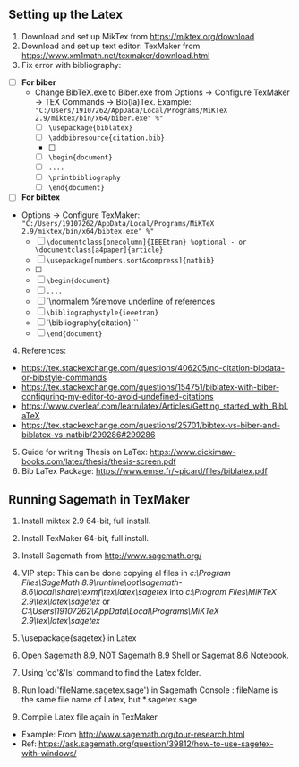 ## Setting up the Latex

1. Download and set up MikTex from https://miktex.org/download
2. Download and set up text editor: TexMaker from https://www.xm1math.net/texmaker/download.html
3. Fix error with bibliography: 
- [ ] **For biber**
  - Change BibTeX.exe to Biber.exe from Options -> Configure TexMaker -> TEX Commands -> Bib(la)Tex. Example: `"C:/Users/19107262/AppData/Local/Programs/MiKTeX 2.9/miktex/bin/x64/biber.exe" %"`
    - [ ] `\usepackage{biblatex}`
    - [ ] `\addbibresource{citation.bib}  `
    - [ ] 
    - [ ] `\begin{document}`    
    - [ ] ` ....    `
    - [ ] `\printbibliography    `
    - [ ] `\end{document}`
 - [ ] **For bibtex**
  - Options -> Configure TexMaker: `"C:/Users/19107262/AppData/Local/Programs/MiKTeX 2.9/miktex/bin/x64/bibtex.exe" %"`
    - [ ] `\documentclass[onecolumn]{IEEEtran} %optional - or \documentclass[a4paper]{article}`
    - [ ] `\usepackage[numbers,sort&compress]{natbib} `
    - [ ]  
    - [ ] `\begin{document}`    
    - [ ] ` ....    `
    - [ ] `\normalem %remove underline of references
    - [ ] `\bibliographystyle{ieeetran}`
    - [ ] `\bibliography{citation}   ``
    - [ ] `\end{document}`
4. References:
- https://tex.stackexchange.com/questions/406205/no-citation-bibdata-or-bibstyle-commands
- https://tex.stackexchange.com/questions/154751/biblatex-with-biber-configuring-my-editor-to-avoid-undefined-citations
- https://www.overleaf.com/learn/latex/Articles/Getting_started_with_BibLaTeX
- https://tex.stackexchange.com/questions/25701/bibtex-vs-biber-and-biblatex-vs-natbib/299286#299286
5. Guide for writing Thesis on LaTex:
https://www.dickimaw-books.com/latex/thesis/thesis-screen.pdf
6. Bib LaTex Package:
https://www.emse.fr/~picard/files/biblatex.pdf

## Running Sagemath in TexMaker
1. Install miktex 2.9 64-bit, full install.
2. Install TexMaker 64-bit, full install.
3. Install Sagemath from http://www.sagemath.org/
4. VIP step: This can be done copying al files in *c:\Program Files\SageMath 8.9\runtime\opt\sagemath-8.6\local\share\texmf\tex\latex\sagetex* into *c:\Program Files\MiKTeX 2.9\tex\latex\sagetex* or *C:\Users\19107262\AppData\Local\Programs\MiKTeX 2.9\tex\latex\sagetex*

5. \usepackage{sagetex} in Latex
6. Open Sagemath 8.9, NOT Sagemath 8.9 Shell or Sagemat 8.6 Notebook. 
7. Using 'cd'&'ls' command to find the Latex folder.
8. Run load('fileName.sagetex.sage') in Sagemath Console : fileName is the same file name of Latex, but *.sagetex.sage
9. Compile Latex file again in TexMaker
  
  - Example: From http://www.sagemath.org/tour-research.html
  - Ref: https://ask.sagemath.org/question/39812/how-to-use-sagetex-with-windows/
